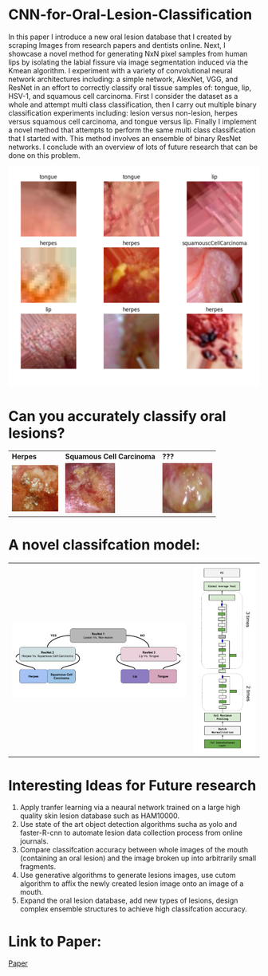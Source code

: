 # CNN-for-Oral-Lesion-Classification
In this paper I introduce a new oral lesion database that I created by scraping Images from research papers and dentists online.  Next, I showcase a novel method for generating NxN pixel samples from human lips by isolating the labial fissure via image segmentation induced via the Kmean algorithm.  I experiment with a variety of convolutional neural network architectures including: a simple network, AlexNet, VGG, and ResNet in an effort to correctly classify oral tissue samples of: tongue, lip, HSV-1, and squamous cell carcinoma.  First I consider the dataset as a whole and attempt multi class classification, then I carry out multiple binary classification experiments including: lesion versus non-lesion, herpes versus squamous cell carcinoma, and tongue versus lip.  Finally I implement a novel method that attempts to perform the same multi class classification that I started with.  This method involves an ensemble of binary ResNet networks.  I conclude with an overview of lots of future research that can be done on this problem.

<img src="https://github.com/nps6-uwf/CNN-for-Oral-Lesion-Classification/blob/main/project%20figures/ALL_AUG_samples.PNG?raw=true"></img>

# Can you accurately classify oral lesions?
<table>
  <tbody>
    <tr>
    <td><strong>Herpes</strong></td>
    <td><strong>Squamous Cell Carcinoma</strong></td>
    <td><strong>???</strong></td>
    </tr>
    <tr>
    <td><img src="https://github.com/nps6-uwf/CNN-for-Oral-Lesion-Classification/blob/main/project%20figures/herpessimplex_101_2.png?raw=true"></img></td>
    <td style="align:center;"><img style="text-align:center;" src="https://github.com/nps6-uwf/CNN-for-Oral-Lesion-Classification/blob/main/project%20figures/squamouscellcarcinoma_normalized_33_1.png?raw=true"></img></td>
    <td><img src="https://github.com/nps6-uwf/CNN-for-Oral-Lesion-Classification/blob/main/project%20figures/herpessimplex_77_3.png?raw=true"></img></td>
    </tr>
  </tbody>
  </table>

# A novel classifcation model:
<table>
  <tbody>
  <tr>
    <td><img src="https://github.com/nps6-uwf/CNN-for-Oral-Lesion-Classification/blob/main/project%20figures/binary_ensemble_resnet.PNG?raw=true"></img></td>
    <td><img src="https://github.com/nps6-uwf/CNN-for-Oral-Lesion-Classification/blob/main/project%20figures/resNetArchitecture.PNG?raw=true"></img></td>
  </tr>
  </tbody>
</table>

# Interesting Ideas for Future research
<ol>
  <li>Apply tranfer learning via a neaural network trained on a large high quality skin lesion database such as HAM10000.</li>
  <li>Use state of the art object detection algorithms sucha as yolo and faster-R-cnn to automate lesion data collection process from online journals.</li>
  <li>Compare classifcation accuracy between whole images of the mouth (containing an oral lesion) and the image broken up into arbitrarily small fragments.</li>
  <li>Use generative algorithms to generate lesions images, use cutom algorithm to affix the newly created lesion image onto an image of a mouth.</li>
  <li>Expand the oral lesion database, add new types of lesions, design complex ensemble structures to achieve high classifcation accuracy.</li>
</ol>

# Link to Paper:
<a href="https://docs.google.com/document/d/1D-lKCRJTVxpOz_hiG894c6aR0FUbq7wTq9mUn5uE02o/edit?usp=sharing">Paper</a>
